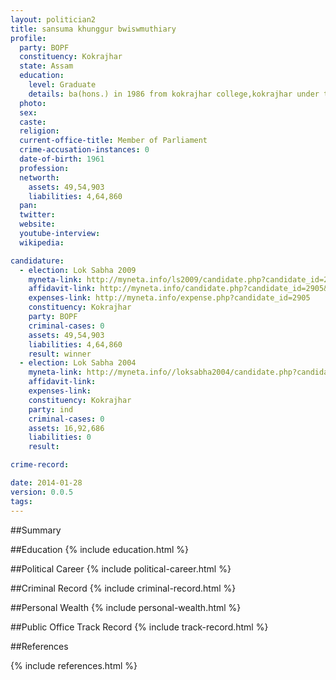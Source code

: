 ```yaml
---
layout: politician2
title: sansuma khunggur bwiswmuthiary
profile: 
  party: BOPF
  constituency: Kokrajhar
  state: Assam
  education: 
    level: Graduate
    details: ba(hons.) in 1986 from kokrajhar college,kokrajhar under the gauhati university
  photo: 
  sex: 
  caste: 
  religion: 
  current-office-title: Member of Parliament
  crime-accusation-instances: 0
  date-of-birth: 1961
  profession: 
  networth: 
    assets: 49,54,903
    liabilities: 4,64,860
  pan: 
  twitter: 
  website: 
  youtube-interview: 
  wikipedia: 

candidature: 
  - election: Lok Sabha 2009
    myneta-link: http://myneta.info/ls2009/candidate.php?candidate_id=2905
    affidavit-link: http://myneta.info/candidate.php?candidate_id=2905&scan=original
    expenses-link: http://myneta.info/expense.php?candidate_id=2905
    constituency: Kokrajhar 
    party: BOPF
    criminal-cases: 0
    assets: 49,54,903
    liabilities: 4,64,860
    result: winner 
  - election: Lok Sabha 2004
    myneta-link: http://myneta.info//loksabha2004/candidate.php?candidate_id=377
    affidavit-link: 
    expenses-link: 
    constituency: Kokrajhar 
    party: ind
    criminal-cases: 0
    assets: 16,92,686
    liabilities: 0
    result:  

crime-record: 

date: 2014-01-28
version: 0.0.5
tags: 
---
```

##Summary


##Education
{% include education.html %}


##Political Career
{% include political-career.html %}


##Criminal Record
{% include criminal-record.html %}


##Personal Wealth
{% include personal-wealth.html %}


##Public Office Track Record
{% include track-record.html %}


##References


{% include references.html %}
